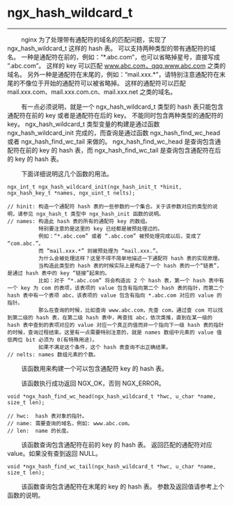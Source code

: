 # ngx_hash_wildcard_t
***

&emsp;&emsp;
nginx 为了处理带有通配符的域名的匹配问题，实现了 ngx_hash_wildcard_t 这样的 hash 表。
可以支持两种类型的带有通配符的域名。
一种是通配符在前的，例如：“\*.abc.com”，也可以省略掉星号，直接写成 ”.abc.com”。
这样的 key 可以匹配 www.abc.com，qqq.www.abc.com 之类的域名。
另外一种是通配符在末尾的，例如：“mail.xxx.*”，请特别注意通配符在末尾的不像位于开始的通配符可以被省略掉。
这样的通配符可以匹配 mail.xxx.com、mail.xxx.com.cn、mail.xxx.net 之类的域名。

&emsp;&emsp;
有一点必须说明，就是一个 ngx_hash_wildcard_t 类型的 hash 表只能包含通配符在前的 key 或者是通配符在后的 key。
不能同时包含两种类型的通配符的 key。
ngx_hash_wildcard_t 类型变量的构建是通过函数 ngx_hash_wildcard_init 完成的，而查询是通过函数 ngx_hash_find_wc_head 或者 ngx_hash_find_wc_tail 来做的。
ngx_hash_find_wc_head 是查询包含通配符在前的 key 的 hash 表，而 ngx_hash_find_wc_tail 是查询包含通配符在后的 key 的 hash 表。

&emsp;&emsp;
下面详细说明这几个函数的用法。

    ngx_int_t ngx_hash_wildcard_init(ngx_hash_init_t *hinit, ngx_hash_key_t *names, ngx_uint_t nelts);

    // hinit: 构造一个通配符 hash 表的一些参数的一个集合。关于该参数对应的类型的说明，请参见 ngx_hash_t 类型中 ngx_hash_init 函数的说明。
    // names: 构造此 hash 表的所有的通配符 key 的数组。
              特别要注意的是这里的 key 已经都是被预处理过的。
              例如：“*.abc.com” 或者 “.abc.com” 被预处理完成以后，变成了 “com.abc.”。
              而 “mail.xxx.*” 则被预处理为 “mail.xxx.”。
              为什么会被处理这样？这里不得不简单地描述一下通配符 hash 表的实现原理。
              当构造此类型的 hash 表的时候实际上是构造了一个 hash 表的一个“链表”，是通过 hash 表中的 key “链接”起来的。
              比如：对于 “*.abc.com” 将会构造出 2 个 hash 表，第一个 hash 表中有一个 key 为 com 的表项，该表项的 value 包含有指向第二个 hash 表的指针，而第二个 hash 表中有一个表项 abc，该表项的 value 包含有指向 *.abc.com 对应的 value 的指针。
              那么在查询的时候，比如查询 www.abc.com，先查 com，通过查 com 可以找到第二级的 hash 表，在第二级 hash 表中，再查找 abc，依次类推，直到在某一级的 hash 表中查到的表项对应的 value 对应一个真正的值而非一个指向下一级 hash 表的指针的时候，查询过程结束。这里有一点需要特别注意的，就是 names 数组中元素的 value 值低两位 bit 必须为 0(有特殊用途)。
              如果不满足这个条件，这个 hash 表查询不出正确结果。
    // nelts: names 数组元素的个数。

&emsp;&emsp;
该函数用来构建一个可以包含通配符 key 的 hash 表。

&emsp;&emsp;
该函数执行成功返回 NGX_OK，否则 NGX_ERROR。

    void *ngx_hash_find_wc_head(ngx_hash_wildcard_t *hwc, u_char *name, size_t len);

    // hwc:  hash 表对象的指针。
    // name: 需要查询的域名，例如: www.abc.com。
    // len:  name 的长度。

&emsp;&emsp;
该函数查询包含通配符在前的 key 的 hash 表。
返回匹配的通配符对应 value。如果没有查到返回 NULL。

    void *ngx_hash_find_wc_tail(ngx_hash_wildcard_t *hwc, u_char *name, size_t len);

&emsp;&emsp;
该函数查询包含通配符在末尾的 key 的 hash 表。
参数及返回值请参考上个函数的说明。
